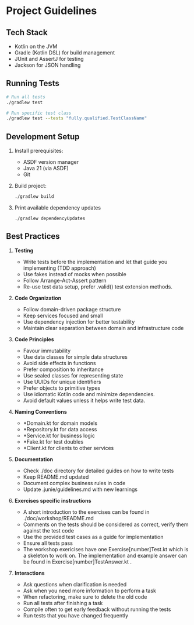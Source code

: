 # Project Guidelines

## Tech Stack
- Kotlin on the JVM
- Gradle (Kotlin DSL) for build management
- JUnit and AssertJ for testing
- Jackson for JSON handling

## Running Tests
```bash
# Run all tests
./gradlew test

# Run specific test class
./gradlew test --tests "fully.qualified.TestClassName"
```

## Development Setup
1. Install prerequisites:
   - ASDF version manager
   - Java 21 (via ASDF)
   - Git

2. Build project:
   ```bash
   ./gradlew build
   ```
3. Print available dependency updates
   ```
   ./gradlew dependencyUpdates
   ``` 

## Best Practices
1. **Testing**
   - Write tests before the implementation and let that guide you implementing (TDD approach)
   - Use fakes instead of mocks when possible
   - Follow Arrange-Act-Assert pattern
   - Re-use test data setup, prefer <class>.valid() test extension methods.

2. **Code Organization**
   - Follow domain-driven package structure
   - Keep services focused and small
   - Use dependency injection for better testability
   - Maintain clear separation between domain and infrastructure code

3. **Code Principles**
   - Favour immutability
   - Use data classes for simple data structures
   - Avoid side effects in functions
   - Prefer composition to inheritance
   - Use sealed classes for representing state
   - Use UUIDs for unique identifiers
   - Prefer objects to primitive types
   - Use idiomatic Kotlin code and minimize dependencies.
   - Avoid default values unless it helps write test data.

4. **Naming Conventions**
   - *Domain.kt for domain models
   - *Repository.kt for data access
   - *Service.kt for business logic
   - *Fake.kt for test doubles
   - *Client.kt for clients to other services

5. **Documentation**
   - Check ./doc directory for detailed guides on how to write tests
   - Keep README.md updated
   - Document complex business rules in code
   - Update .junie/guidelines.md with new learnings

6. **Exercises specific instructions**
   - A short introduction to the exercises can be found in ./doc/workshop/README.md
   - Comments on the tests should be considered as correct, verify them against the test code
   - Use the provided test cases as a guide for implementation
   - Ensure all tests pass
   - The workshop exericises have one Exercise[number]Test.kt which is a skeleton to work on. The implementation and example answer can be found in Exercise[number]TestAnswer.kt .

7. **Interactions**
   - Ask questions when clarification is needed
   - Ask when you need more information to perform a task
   - When refactoring, make sure to delete the old code
   - Run all tests after finishing a task
   - Compile often to get early feedback without running the tests
   - Run tests that you have changed frequently
